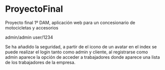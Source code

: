 # ProyectoFinal
Proyecto final 1º DAM, aplicación web para un concesionario de motocicletas y accesorios

admin/admin
user/1234

Se ha añadido la seguridad, a partir de el icono de un avatar en el index se puede realizar el login tanto como admin y cliente,
al registrarse como admin aparece la opción de acceder a trabajadores donde aparece una lista de los trabajadores de la empresa.
